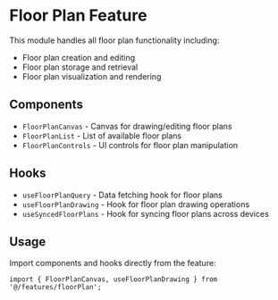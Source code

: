 
# Floor Plan Feature

This module handles all floor plan functionality including:

- Floor plan creation and editing
- Floor plan storage and retrieval
- Floor plan visualization and rendering

## Components

- `FloorPlanCanvas` - Canvas for drawing/editing floor plans
- `FloorPlanList` - List of available floor plans
- `FloorPlanControls` - UI controls for floor plan manipulation

## Hooks

- `useFloorPlanQuery` - Data fetching hook for floor plans
- `useFloorPlanDrawing` - Hook for floor plan drawing operations
- `useSyncedFloorPlans` - Hook for syncing floor plans across devices

## Usage

Import components and hooks directly from the feature:

```tsx
import { FloorPlanCanvas, useFloorPlanDrawing } from '@/features/floorPlan';
```
